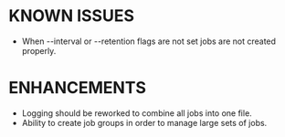 # KNOWN ISSUES
- When --interval or --retention flags are not set jobs are not created properly.

# ENHANCEMENTS
- Logging should be reworked to combine all jobs into one file.
- Ability to create job groups in order to manage large sets of jobs.

